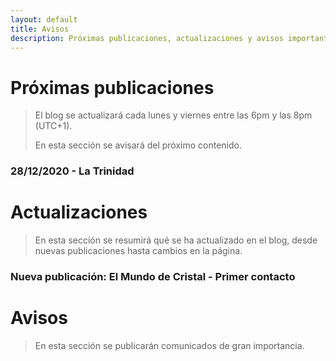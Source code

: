 ```yaml
---
layout: default
title: Avisos
description: Próximas publicaciones, actualizaciones y avisos importantes de EGHYA
---
```


# Próximas publicaciones

>El blog se actualizará cada lunes y viernes entre las 6pm y las 8pm (UTC+1).
>
>En esta sección se avisará del próximo contenido.

### 28/12/2020 - La Trinidad

# Actualizaciones

> En esta sección se resumirá qué se ha actualizado en el blog, desde nuevas publicaciones hasta cambios en la página.

### Nueva publicación: El Mundo de Cristal - Primer contacto

# Avisos

> En esta sección se publicarán comunicados de gran importancia.